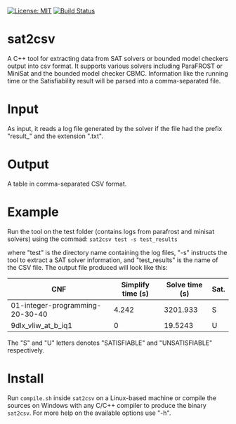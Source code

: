 [![License: MIT](https://img.shields.io/badge/License-MIT-yellow.svg)](https://opensource.org/licenses/MIT)
[![Build Status](https://travis-ci.com/muhos/sat2csv.svg?token=YXUywHfBSpqMqyUKnyT4&branch=main)](https://travis-ci.com/muhos/sat2csv)
# sat2csv
A C++ tool for extracting data from SAT solvers or bounded model checkers output into csv format. It supports various solvers including ParaFROST or MiniSat and the bounded model checker CBMC. Information like the running time or the Satisfiability result will be parsed into a comma-separated file.

# Input
As input, it reads a log file generated by the solver if the file had the prefix "result_" and the extension ".txt". 

# Output 
A table in comma-separated CSV format.

# Example
Run the tool on the test folder (contains logs from parafrost and minisat solvers) using the commad: 
   `sat2csv test -s test_results`
   
where "test" is the directory name containing the log files, "-s" instructs the tool to extract a SAT solver information, and "test_results" is the name of the CSV file.
The output file produced will look like this:

CNF|Simplify time (s)|Solve time (s)|Sat.
---|-----------------|--------------|----
01-integer-programming-20-30-40|4.242|3201.933|S
9dlx_vliw_at_b_iq1|0|19.5243|U	

The "S" and "U" letters denotes "SATISFIABLE" and "UNSATISFIABLE" respectively.

# Install
Run `compile.sh` inside `sat2csv` on a Linux-based machine or compile the sources on Windows with any C/C++ compiler to produce the binary `sat2csv`. For more help on the available options use "-h". 
